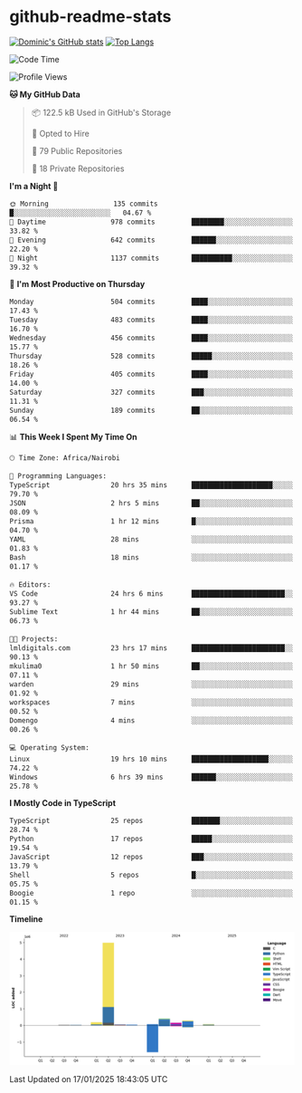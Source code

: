 # github-readme-stats
[![Dominic's GitHub stats](https://github-readme-stats.vercel.app/api?username=Domengo&show_icons=true)](https://github.com/anuraghazra/github-readme-stats)
[![Top Langs](https://github-readme-stats.vercel.app/api/top-langs/?username=Domengo&show_icons=true)](https://github.com/Domengo/github-readme-stats)

<!--START_SECTION:waka-->
![Code Time](http://img.shields.io/badge/Code%20Time-952%20hrs%2024%20mins-blue)

![Profile Views](http://img.shields.io/badge/Profile%20Views-10-blue)

**🐱 My GitHub Data** 

> 📦 122.5 kB Used in GitHub's Storage 
 > 
> 💼 Opted to Hire
 > 
> 📜 79 Public Repositories 
 > 
> 🔑 18 Private Repositories 
 > 
**I'm a Night 🦉** 

```text
🌞 Morning                135 commits         █░░░░░░░░░░░░░░░░░░░░░░░░   04.67 % 
🌆 Daytime                978 commits         ████████░░░░░░░░░░░░░░░░░   33.82 % 
🌃 Evening                642 commits         ██████░░░░░░░░░░░░░░░░░░░   22.20 % 
🌙 Night                  1137 commits        ██████████░░░░░░░░░░░░░░░   39.32 % 
```
📅 **I'm Most Productive on Thursday** 

```text
Monday                   504 commits         ████░░░░░░░░░░░░░░░░░░░░░   17.43 % 
Tuesday                  483 commits         ████░░░░░░░░░░░░░░░░░░░░░   16.70 % 
Wednesday                456 commits         ████░░░░░░░░░░░░░░░░░░░░░   15.77 % 
Thursday                 528 commits         █████░░░░░░░░░░░░░░░░░░░░   18.26 % 
Friday                   405 commits         ████░░░░░░░░░░░░░░░░░░░░░   14.00 % 
Saturday                 327 commits         ███░░░░░░░░░░░░░░░░░░░░░░   11.31 % 
Sunday                   189 commits         ██░░░░░░░░░░░░░░░░░░░░░░░   06.54 % 
```


📊 **This Week I Spent My Time On** 

```text
🕑︎ Time Zone: Africa/Nairobi

💬 Programming Languages: 
TypeScript               20 hrs 35 mins      ████████████████████░░░░░   79.70 % 
JSON                     2 hrs 5 mins        ██░░░░░░░░░░░░░░░░░░░░░░░   08.09 % 
Prisma                   1 hr 12 mins        █░░░░░░░░░░░░░░░░░░░░░░░░   04.70 % 
YAML                     28 mins             ░░░░░░░░░░░░░░░░░░░░░░░░░   01.83 % 
Bash                     18 mins             ░░░░░░░░░░░░░░░░░░░░░░░░░   01.17 % 

🔥 Editors: 
VS Code                  24 hrs 6 mins       ███████████████████████░░   93.27 % 
Sublime Text             1 hr 44 mins        ██░░░░░░░░░░░░░░░░░░░░░░░   06.73 % 

🐱‍💻 Projects: 
lmldigitals.com          23 hrs 17 mins      ███████████████████████░░   90.13 % 
mkulima0                 1 hr 50 mins        ██░░░░░░░░░░░░░░░░░░░░░░░   07.11 % 
warden                   29 mins             ░░░░░░░░░░░░░░░░░░░░░░░░░   01.92 % 
workspaces               7 mins              ░░░░░░░░░░░░░░░░░░░░░░░░░   00.52 % 
Domengo                  4 mins              ░░░░░░░░░░░░░░░░░░░░░░░░░   00.26 % 

💻 Operating System: 
Linux                    19 hrs 10 mins      ███████████████████░░░░░░   74.22 % 
Windows                  6 hrs 39 mins       ██████░░░░░░░░░░░░░░░░░░░   25.78 % 
```

**I Mostly Code in TypeScript** 

```text
TypeScript               25 repos            ███████░░░░░░░░░░░░░░░░░░   28.74 % 
Python                   17 repos            █████░░░░░░░░░░░░░░░░░░░░   19.54 % 
JavaScript               12 repos            ███░░░░░░░░░░░░░░░░░░░░░░   13.79 % 
Shell                    5 repos             █░░░░░░░░░░░░░░░░░░░░░░░░   05.75 % 
Boogie                   1 repo              ░░░░░░░░░░░░░░░░░░░░░░░░░   01.15 % 
```



**Timeline**

![Lines of Code chart](https://raw.githubusercontent.com/Domengo/Domengo/main/assets/bar_graph.png)


 Last Updated on 17/01/2025 18:43:05 UTC
<!--END_SECTION:waka-->



